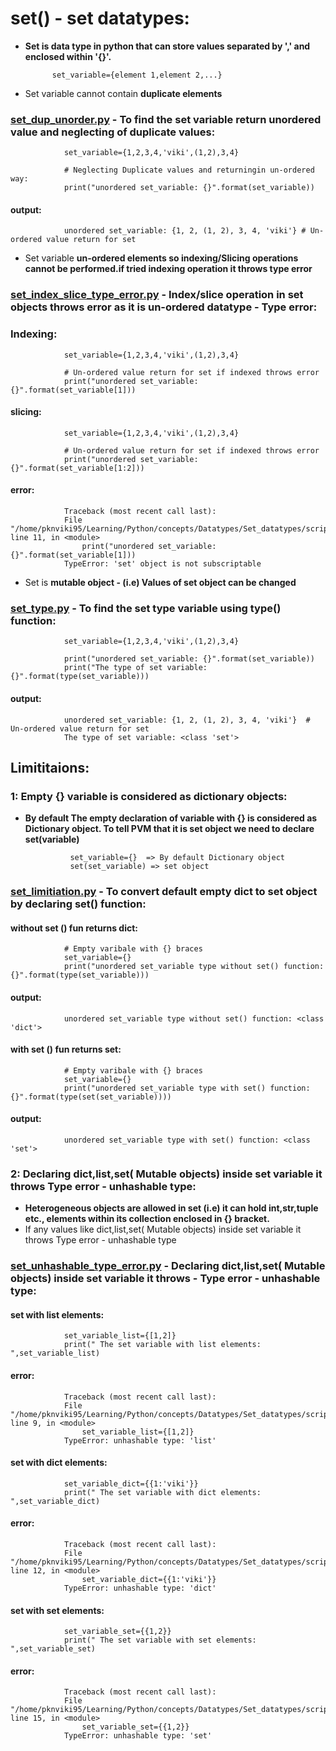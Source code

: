 # set() - set datatypes:

- **Set is data type in python that can store values separated by ',' and enclosed within '{}'.**

            set_variable={element 1,element 2,...}

- Set variable cannot contain **duplicate elements**

### [set_dup_unorder.py](https://github.com/pknviki95/Python/tree/main/concepts/Datatypes/Set_datatypes/scripts/set_dup_unorder.py) - To find the set variable return unordered value and neglecting of duplicate values:

                set_variable={1,2,3,4,'viki',(1,2),3,4}

                # Neglecting Duplicate values and returningin un-ordered way:
                print("unordered set_variable: {}".format(set_variable))

#### output:
                unordered set_variable: {1, 2, (1, 2), 3, 4, 'viki'} # Un-ordered value return for set

- Set variable **un-ordered elements so indexing/Slicing operations cannot be performed.if tried indexing operation it throws type error**

### [set_index_slice_type_error.py](https://github.com/pknviki95/Python/tree/main/concepts/Datatypes/Set_datatypes/scripts/set_index_slice_type_error.py) - Index/slice operation in set objects throws error as it is un-ordered datatype - Type error:

### Indexing:
                set_variable={1,2,3,4,'viki',(1,2),3,4}

                # Un-ordered value return for set if indexed throws error
                print("unordered set_variable: {}".format(set_variable[1]))
#### slicing:

                set_variable={1,2,3,4,'viki',(1,2),3,4}

                # Un-ordered value return for set if indexed throws error
                print("unordered set_variable: {}".format(set_variable[1:2]))

#### error:
                Traceback (most recent call last):
                File "/home/pknviki95/Learning/Python/concepts/Datatypes/Set_datatypes/scripts/set_index_type_error.py", line 11, in <module>
                    print("unordered set_variable: {}".format(set_variable[1]))
                TypeError: 'set' object is not subscriptable

- Set is **mutable object - (i.e) Values of set object can be changed**

### [set_type.py](https://github.com/pknviki95/Python/tree/main/concepts/Datatypes/Set_datatypes/scripts/set_type.py) - To find the set type variable using type() function:

                set_variable={1,2,3,4,'viki',(1,2),3,4}

                print("unordered set_variable: {}".format(set_variable))
                print("The type of set variable: {}".format(type(set_variable)))

#### output:
                unordered set_variable: {1, 2, (1, 2), 3, 4, 'viki'}  # Un-ordered value return for set
                The type of set variable: <class 'set'>

## Limititaions:

### 1: Empty {} variable is considered as dictionary objects:

- **By default The empty declaration of variable with {} is considered as Dictionary object. To tell PVM that it is set object we need to declare set(variable)**

                set_variable={}  => By default Dictionary object
                set(set_variable) => set object

### [set_limitiation.py](https://github.com/pknviki95/Python/tree/main/concepts/Datatypes/Set_datatypes/scripts/set_limitiation.py) - To convert default empty dict to set object by declaring set() function:

#### without set () fun returns dict:
                # Empty varibale with {} braces
                set_variable={}
                print("unordered set_variable type without set() function: {}".format(type(set_variable)))

#### output:
                unordered set_variable type without set() function: <class 'dict'>

#### with set () fun returns set:
                # Empty varibale with {} braces
                set_variable={}
                print("unordered set_variable type with set() function: {}".format(type(set(set_variable))))
#### output:

                unordered set_variable type with set() function: <class 'set'>

### 2: Declaring dict,list,set( Mutable objects) inside set variable it throws Type error -  unhashable type:

- **Heterogeneous objects are allowed in set (i.e) it can hold int,str,tuple etc., elements within its collection enclosed in {} bracket.**
- If any values like dict,list,set( Mutable objects) inside set variable it throws Type error -  unhashable type

### [set_unhashable_type_error.py](https://github.com/pknviki95/Python/tree/main/concepts/Datatypes/Set_datatypes/scripts/set_unhashable_type_error.py)  - Declaring dict,list,set( Mutable objects) inside set variable it throws - Type error - unhashable type:

#### set with list elements:

                set_variable_list={[1,2]}
                print(" The set variable with list elements: ",set_variable_list)

#### error:

                Traceback (most recent call last):
                File "/home/pknviki95/Learning/Python/concepts/Datatypes/Set_datatypes/scripts/set_unhashable_type_error.py", line 9, in <module>
                    set_variable_list={[1,2]}
                TypeError: unhashable type: 'list'

#### set with dict elements:

                set_variable_dict={{1:'viki'}}
                print(" The set variable with dict elements: ",set_variable_dict)

#### error:

                Traceback (most recent call last):
                File "/home/pknviki95/Learning/Python/concepts/Datatypes/Set_datatypes/scripts/set_unhashable_type_error.py", line 12, in <module>
                    set_variable_dict={{1:'viki'}}
                TypeError: unhashable type: 'dict'

#### set with set elements:

                set_variable_set={{1,2}}
                print(" The set variable with set elements: ",set_variable_set)

#### error:

                Traceback (most recent call last):
                File "/home/pknviki95/Learning/Python/concepts/Datatypes/Set_datatypes/scripts/set_unhashable_type_error.py", line 15, in <module>
                    set_variable_set={{1,2}}
                TypeError: unhashable type: 'set'
